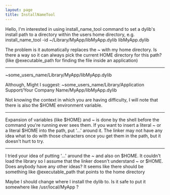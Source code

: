 ```yaml
---
layout: page
title: InstallNameTool
---
```


Hello,
I'm interested in using install_name_tool command to set a dylib's install path to a directory within the users home directory,
e.g. 
install_name_tool -id ~/Library/MyApp/libMyApp.dylib libMyApp.dylib

The problem is it automatically replaces the ~ with my home directory.  Is there a way so it can always pick the current HOME directory for this path? (like @executable_path for finding the file inside an application)

----

~some_users_name/Library/MyApp/libMyApp.dylib

Although, Might I suggest: ~some_users_name/Library/Application Support/Your Company Name/MyApp/libMyApp.dylib

Not knowing the context in which you are having difficulty, I will note that there is also the $HOME environment variable.

----

Expansion of variables (like $HOME) and ~ is done by the shell before the command you're running ever sees them. If you want to insert a literal ~ or a literal $HOME into the path, put '...' around it. The linker may not have any idea what to do with those characters once you get them in the path, but it doesn't hurt to try.

----

I tried your idea of putting '...' around the ~ and also on $HOME.  It couldn't load the library so I assume that the linker doesn't understand ~ or $HOME.  Does anybody have any other ideas? It seems like there should be something like @executable_path that points to the home directory

Maybe I should change where I install the dylib to. Is it safe to put it somewhere like /usr/local/MyApp ?

